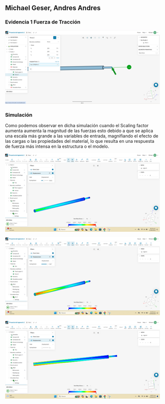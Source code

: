 ## Michael Geser, Andres Andres

### Evidencia 1 Fuerza de Tracción

![Michael](/Imagenes/Michael1.png)

### Simulación 
Como podemos observar en dicha simulación cuando el Scaling factor aumenta  aumenta la magnitud de las fuerzas esto debido a que se aplica una escala más grande a las variables de entrada, magnifiando el efecto de las cargas o las propiedades del material, lo que resulta en una respuesta de fuerza más intensa en la estructura o el modelo. 


![Michael](/Imagenes/Michael3.png)

![Michael](/Imagenes/Michael4.png)

![Michael](/Imagenes/Michael2.png)
